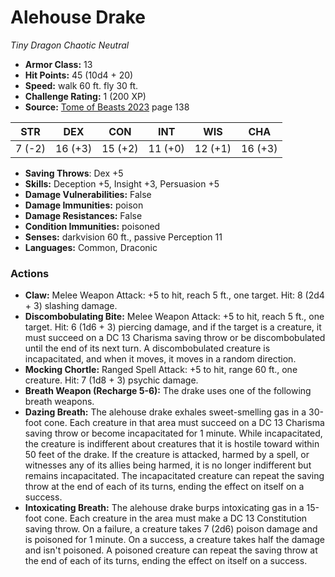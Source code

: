 # Alehouse Drake

*Tiny* *Dragon* *Chaotic Neutral*

- **Armor Class:** 13
- **Hit Points:** 45 (10d4 + 20)
- **Speed:** walk 60 ft. fly 30 ft.
- **Challenge Rating:** 1 (200 XP)
- **Source:** [Tome of Beasts 2023](https://koboldpress.com/kpstore/product/tome-of-beasts-1-2023-edition/) page 138

| STR | DEX | CON | INT | WIS | CHA |
| --- | --- | --- | --- | --- | --- |
| 7 (-2) | 16 (+3) | 15 (+2) | 11 (+0) | 12 (+1) | 16 (+3) |

- **Saving Throws**: Dex +5
- **Skills:** Deception +5, Insight +3, Persuasion +5
- **Damage Vulnerabilities:** False
- **Damage Immunities:** poison
- **Damage Resistances:** False
- **Condition Immunities:** poisoned
- **Senses:** darkvision 60 ft., passive Perception 11
- **Languages:** Common, Draconic

### Actions

- **Claw:** Melee Weapon Attack: +5 to hit, reach 5 ft., one target. Hit: 8 (2d4 + 3) slashing damage.
- **Discombobulating Bite:** Melee Weapon Attack: +5 to hit, reach 5 ft., one target. Hit: 6 (1d6 + 3) piercing damage, and if the target is a creature, it must succeed on a DC 13 Charisma saving throw or be discombobulated until the end of its next turn. A discombobulated creature is incapacitated, and when it moves, it moves in a random direction.
- **Mocking Chortle:** Ranged Spell Attack: +5 to hit, range 60 ft., one creature. Hit: 7 (1d8 + 3) psychic damage.
- **Breath Weapon (Recharge 5-6):** The drake uses one of the following breath weapons.
- **Dazing Breath:** The alehouse drake exhales sweet-smelling gas in a 30-foot cone. Each creature in that area must succeed on a DC 13 Charisma saving throw or become incapacitated for 1 minute. While incapacitated, the creature is indifferent about creatures that it is hostile toward within 50 feet of the drake. If the creature is attacked, harmed by a spell, or witnesses any of its allies being harmed, it is no longer indifferent but remains incapacitated. The incapacitated creature can repeat the saving throw at the end of each of its turns, ending the effect on itself on a success.
- **Intoxicating Breath:** The alehouse drake burps intoxicating gas in a 15-foot cone. Each creature in the area must make a DC 13 Constitution saving throw. On a failure, a creature takes 7 (2d6) poison damage and is poisoned for 1 minute. On a success, a creature takes half the damage and isn't poisoned. A poisoned creature can repeat the saving throw at the end of each of its turns, ending the effect on itself on a success.
